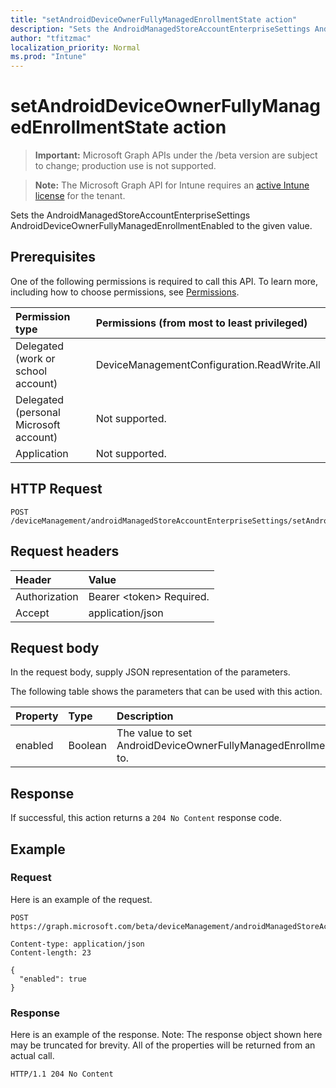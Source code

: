 ```yaml
---
title: "setAndroidDeviceOwnerFullyManagedEnrollmentState action"
description: "Sets the AndroidManagedStoreAccountEnterpriseSettings AndroidDeviceOwnerFullyManagedEnrollmentEnabled to the given value."
author: "tfitzmac"
localization_priority: Normal
ms.prod: "Intune"
---
```


# setAndroidDeviceOwnerFullyManagedEnrollmentState action

> **Important:** Microsoft Graph APIs under the /beta version are subject to change; production use is not supported.

> **Note:** The Microsoft Graph API for Intune requires an [active Intune license](https://go.microsoft.com/fwlink/?linkid=839381) for the tenant.

Sets the AndroidManagedStoreAccountEnterpriseSettings AndroidDeviceOwnerFullyManagedEnrollmentEnabled to the given value.

## Prerequisites
One of the following permissions is required to call this API. To learn more, including how to choose permissions, see [Permissions](/concepts/permissions-reference.md).

|Permission type|Permissions (from most to least privileged)|
|:---|:---|
|Delegated (work or school account)|DeviceManagementConfiguration.ReadWrite.All|
|Delegated (personal Microsoft account)|Not supported.|
|Application|Not supported.|

## HTTP Request
<!-- {
  "blockType": "ignored"
}
-->
``` http
POST /deviceManagement/androidManagedStoreAccountEnterpriseSettings/setAndroidDeviceOwnerFullyManagedEnrollmentState
```

## Request headers
|Header|Value|
|:---|:---|
|Authorization|Bearer &lt;token&gt; Required.|
|Accept|application/json|

## Request body
In the request body, supply JSON representation of the parameters.

The following table shows the parameters that can be used with this action.

|Property|Type|Description|
|:---|:---|:---|
|enabled|Boolean|The value to set AndroidDeviceOwnerFullyManagedEnrollmentEnabled to.|



## Response
If successful, this action returns a `204 No Content` response code.

## Example

### Request
Here is an example of the request.
``` http
POST https://graph.microsoft.com/beta/deviceManagement/androidManagedStoreAccountEnterpriseSettings/setAndroidDeviceOwnerFullyManagedEnrollmentState

Content-type: application/json
Content-length: 23

{
  "enabled": true
}
```

### Response
Here is an example of the response. Note: The response object shown here may be truncated for brevity. All of the properties will be returned from an actual call.
``` http
HTTP/1.1 204 No Content
```





